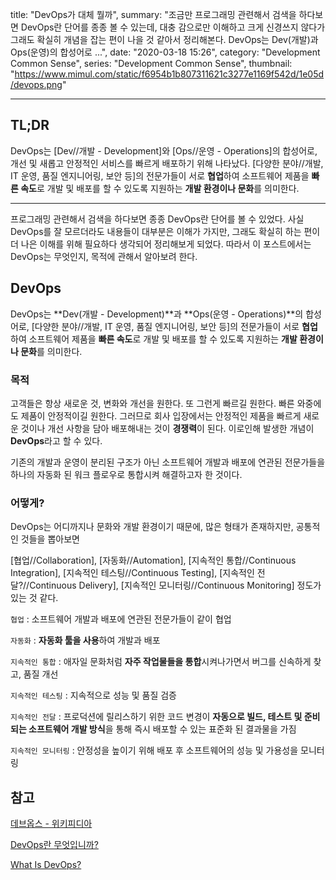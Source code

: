 title: "DevOps가 대체 뭘까",
summary: "조금만 프로그래밍 관련해서 검색을 하다보면 DevOps란 단어를 종종 볼 수 있는데, 대충 감으로만 이해하고 크게 신경쓰지 않다가 그래도 확실히 개념을 잡는 편이 나을 것 같아서 정리해본다. DevOps는 Dev(개발)과 Ops(운영)의 합성어로 ...",
date: "2020-03-18 15:26",
category: "Development Common Sense",
series: "Development Common Sense",
thumbnail: "https://www.mimul.com/static/f6954b1b807311621c3277e1169f542d/1e05d/devops.png"

---

## TL;DR

DevOps는 [Dev//개발 - Development]와 [Ops//운영 - Operations]의 합성어로, 개선 및 새롭고 안정적인 서비스를 빠르게 배포하기 위해 나타났다. [다양한 분야//개발, IT 운영, 품질 엔지니어링, 보안 등]의 전문가들이 서로 **협업**하여 소프트웨어 제품을 **빠른 속도**로 개발 및 배포를 할 수 있도록 지원하는 **개발 환경이나 문화**를 의미한다.

---

프로그래밍 관련해서 검색을 하다보면 종종 DevOps란 단어를 볼 수 있었다. 사실 DevOps를 잘 모르더라도 내용들이 대부분은 이해가 가지만, 그래도 확실히 하는 편이 더 나은 이해를 위해 필요하다 생각되어 정리해보게 되었다. 따라서 이 포스트에서는 DevOps는 무엇인지, 목적에 관해서 알아보려 한다.

## DevOps

DevOps는 **Dev(개발 - Development)**과 **Ops(운영 - Operations)**의 합성어로, [다양한 분야//개발, IT 운영, 품질 엔지니어링, 보안 등]의 전문가들이 서로 **협업**하여 소프트웨어 제품을 **빠른 속도**로 개발 및 배포를 할 수 있도록 지원하는 **개발 환경이나 문화**를 의미한다.

### 목적

고객들은 항상 새로운 것, 변화와 개선을 원한다. 또 그런게 빠르길 원한다. 빠른 와중에도 제품이 안정적이길 원한다. 그러므로 회사 입장에서는 안정적인 제품을 빠르게 새로운 것이나 개선 사항을 담아 배포해내는 것이 **경쟁력**이 된다. 이로인해 발생한 개념이 **DevOps**라고 할 수 있다.

기존의 개발과 운영이 분리된 구조가 아닌 소프트웨어 개발과 배포에 연관된 전문가들을 하나의 자동화 된 워크 플로우로 통합시켜 해결하고자 한 것이다.

### 어떻게?

DevOps는 어디까지나 문화와 개발 환경이기 때문에, 많은 형태가 존재하지만, 공통적인 것들을 뽑아보면

[협업//Collaboration], [자동화//Automation], [지속적인 통합//Continuous Integration], [지속적인 테스팅//Continuous Testing], [지속적인 전달?//Continuous Delivery], [지속적인 모니터링//Continuous Monitoring] 정도가 있는 것 같다.

`협업` : 소프트웨어 개발과 배포에 연관된 전문가들이 같이 협업

`자동화` : **자동화 툴을 사용**하여 개발과 배포

`지속적인 통합` : 애자일 문화처럼 **자주 작업물들을 통합**시켜나가면서 버그를 신속하게 찾고, 품질 개선

`지속적인 테스팅` : 지속적으로 성능 및 품질 검증

`지속적인 전달` : 프로덕션에 릴리스하기 위한 코드 변경이 **자동으로 빌드, 테스트 및 준비되는 소프트웨어 개발 방식**을 통해 즉시 배포할 수 있는 표준화 된 결과물을 가짐

`지속적인 모니터링` : 안정성을 높이기 위해 배포 후 소프트웨어의 성능 및 가용성을 모니터링

## 참고

[데브옵스 - 위키피디아](https://ko.wikipedia.org/wiki/%EB%8D%B0%EB%B8%8C%EC%98%B5%EC%8A%A4)

[DevOps란 무엇입니까?](https://aws.amazon.com/ko/devops/what-is-devops/)

[What Is DevOps?](https://newrelic.com/devops/what-is-devops)
